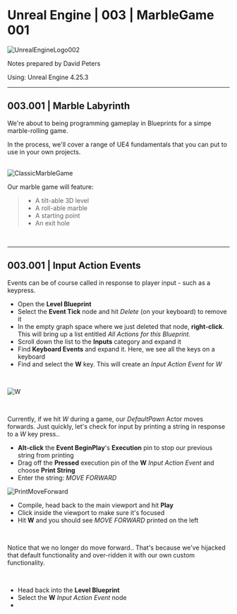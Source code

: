 # Unreal Engine | 003 | MarbleGame 001

![UnrealEngineLogo002](https://user-images.githubusercontent.com/36719180/90347960-a4e68900-e087-11ea-9349-f5a59105b4d2.png)


Notes prepared by David Peters

Using: Unreal Engine 4.25.3 

---

## 003.001 | Marble Labyrinth

We're about to being programming gameplay in Blueprints for a simpe marble-rolling game. 

In the process, we'll cover a range of UE4 fundamentals that you can put to use in your own projects.
<br><br>

![ClassicMarbleGame](https://user-images.githubusercontent.com/36719180/90583492-63d7ab80-e224-11ea-8d8d-127b2857e38c.png)


Our marble game will feature:

>- A tilt-able 3D level
>- A roll-able marble
>- A starting point
>- An exit hole

<br>

---

## 003.001 | Input Action Events

Events can be of course called in response to player input - such as a keypress.

- Open the **Level Blueprint**
- Select the **Event Tick** node and hit *Delete* (on your keyboard) to remove it
- In the empty graph space where we just deleted that node, **right-click**. This will bring up a list entitled *All Actions for this Blueprint.*
- Scroll down the list to the **Inputs** category and expand it
- Find **Keyboard Events** and expand it. Here, we see all the keys on a keyboard
- Find and select the **W** key. This will create an *Input Action Event* for *W*
<br>

![W](https://user-images.githubusercontent.com/36719180/90584788-81f2db00-e227-11ea-95cc-9bf3b8e0faea.png)

<br>

Currently, if we hit *W* during a game, our *DefaultPawn* Actor moves forwards.
Just quickly, let's check for input by printing a string in response to a *W* key press..

- **Alt-click** the **Event BeginPlay**'s **Execution** pin to stop our previous string from printing
- Drag off the **Pressed** execution pin of the **W** *Input Action Event* and choose **Print String**
- Enter the string: *MOVE FORWARD*

![PrintMoveForward](https://user-images.githubusercontent.com/36719180/90586515-7dc8bc80-e22b-11ea-9160-1dd515e03a4c.png)

- Compile, head back to the main viewport and hit **Play**
- Click inside the viewport to make sure it's focused
- Hit **W** and you should see *MOVE FORWARD* printed on the left

<br>

Notice that we no longer do move forward.. That's because we've hijacked that default functionality and over-ridden it with our own custom functionality.

<br>

- Head back into the **Level Blueprint**
- Select the **W** *Input Action Event* node
- 
